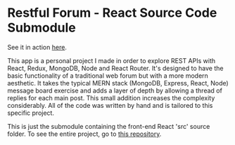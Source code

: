# Restful Forum - React Source Code Submodule

See it in action [here](https://www.sunkenworld.com/restful-forum).

This app is a personal project I made in order to explore REST APIs with React, Redux, MongoDB, Node and React Router. It's designed to have the basic functionality of a traditional web forum but with a more modern aesthetic. It takes the typical MERN stack (MongoDB, Express, React, Node) message board exercise and adds a layer of depth by allowing a thread of replies for each main post. This small addition increases the complexity considerably. All of the code was written by hand and is tailored to this specific project.

This is just the submodule containing the front-end React 'src' source folder. To see the entire project, go to [this repository](https://github.com/mackenziewritescode/restful-forum).
